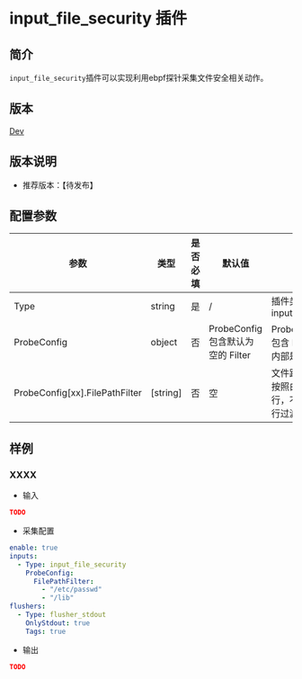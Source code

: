 # input_file_security 插件

## 简介

`input_file_security`插件可以实现利用ebpf探针采集文件安全相关动作。

## 版本

[Dev](../../stability-level.md)

## 版本说明

* 推荐版本：【待发布】

## 配置参数

|  **参数**  |  **类型**  |  **是否必填**  |  **默认值**  |  **说明**  |
| --- | --- | --- | --- | --- |
|  Type  |  string  |  是  |  /  |  插件类型。固定为input\_file\_security  |
|  ProbeConfig  |  object  |  否  |  ProbeConfig 包含默认为空的 Filter  |  ProbeConfig 内部包含 Filter，Filter 内部是或的关系  |
|  ProbeConfig[xx].FilePathFilter  |  \[string\]  |  否  |  空  |  文件路径过滤器，按照白名单模式运行，不填表示不进行过滤  |

## 样例

### XXXX

* 输入

```json
TODO
```

* 采集配置

```yaml
enable: true
inputs:
  - Type: input_file_security
    ProbeConfig:
      FilePathFilter: 
        - "/etc/passwd"
        - "/lib"
flushers:
  - Type: flusher_stdout
    OnlyStdout: true
    Tags: true
```

* 输出

```json
TODO
```
